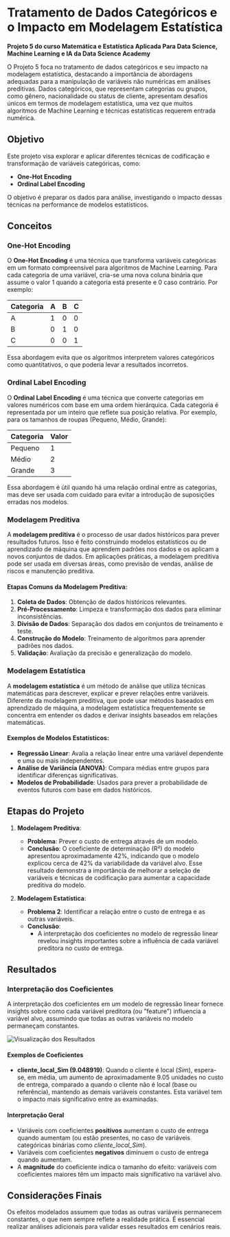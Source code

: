 # Tratamento de Dados Categóricos e o Impacto em Modelagem Estatística

**Projeto 5 do curso Matemática e Estatística Aplicada Para Data Science, Machine Learning e IA da Data Science Academy**

O Projeto 5 foca no tratamento de dados categóricos e seu impacto na modelagem estatística, destacando a importância de abordagens adequadas para a manipulação de variáveis não numéricas em análises preditivas. Dados categóricos, que representam categorias ou grupos, como gênero, nacionalidade ou status de cliente, apresentam desafios únicos em termos de modelagem estatística, uma vez que muitos algoritmos de Machine Learning e técnicas estatísticas requerem entrada numérica.

## Objetivo

Este projeto visa explorar e aplicar diferentes técnicas de codificação e transformação de variáveis categóricas, como:
- **One-Hot Encoding**
- **Ordinal Label Encoding**

O objetivo é preparar os dados para análise, investigando o impacto dessas técnicas na performance de modelos estatísticos.

## Conceitos

### One-Hot Encoding
O **One-Hot Encoding** é uma técnica que transforma variáveis categóricas em um formato compreensível para algoritmos de Machine Learning. Para cada categoria de uma variável, cria-se uma nova coluna binária que assume o valor 1 quando a categoria está presente e 0 caso contrário. Por exemplo:

| Categoria | A | B | C |
|-----------|---|---|---|
| A         | 1 | 0 | 0 |
| B         | 0 | 1 | 0 |
| C         | 0 | 0 | 1 |

Essa abordagem evita que os algoritmos interpretem valores categóricos como quantitativos, o que poderia levar a resultados incorretos.

### Ordinal Label Encoding
O **Ordinal Label Encoding** é uma técnica que converte categorias em valores numéricos com base em uma ordem hierárquica. Cada categoria é representada por um inteiro que reflete sua posição relativa. Por exemplo, para os tamanhos de roupas (Pequeno, Médio, Grande):

| Categoria | Valor |
|-----------|-------|
| Pequeno   | 1     |
| Médio     | 2     |
| Grande    | 3     |

Essa abordagem é útil quando há uma relação ordinal entre as categorias, mas deve ser usada com cuidado para evitar a introdução de suposições erradas nos modelos.

### Modelagem Preditiva
A **modelagem preditiva** é o processo de usar dados históricos para prever resultados futuros. Isso é feito construindo modelos estatísticos ou de aprendizado de máquina que aprendem padrões nos dados e os aplicam a novos conjuntos de dados. Em aplicações práticas, a modelagem preditiva pode ser usada em diversas áreas, como previsão de vendas, análise de riscos e manutenção preditiva.

#### Etapas Comuns da Modelagem Preditiva:
1. **Coleta de Dados**: Obtenção de dados históricos relevantes.
2. **Pré-Processamento**: Limpeza e transformação dos dados para eliminar inconsistências.
3. **Divisão de Dados**: Separação dos dados em conjuntos de treinamento e teste.
4. **Construção do Modelo**: Treinamento de algoritmos para aprender padrões nos dados.
5. **Validação**: Avaliação da precisão e generalização do modelo.

### Modelagem Estatística
A **modelagem estatística** é um método de análise que utiliza técnicas matemáticas para descrever, explicar e prever relações entre variáveis. Diferente da modelagem preditiva, que pode usar métodos baseados em aprendizado de máquina, a modelagem estatística frequentemente se concentra em entender os dados e derivar insights baseados em relações matemáticas.

#### Exemplos de Modelos Estatísticos:
- **Regressão Linear**: Avalia a relação linear entre uma variável dependente e uma ou mais independentes.
- **Análise de Variância (ANOVA)**: Compara médias entre grupos para identificar diferenças significativas.
- **Modelos de Probabilidade**: Usados para prever a probabilidade de eventos futuros com base em dados históricos.

## Etapas do Projeto

1. **Modelagem Preditiva**:
   - **Problema**: Prever o custo de entrega através de um modelo.
   - **Conclusão**: O coeficiente de determinação (R²) do modelo apresentou aproximadamente 42%, indicando que o modelo explicou cerca de 42% da variabilidade da variável alvo. Esse resultado demonstra a importância de melhorar a seleção de variáveis e técnicas de codificação para aumentar a capacidade preditiva do modelo.

2. **Modelagem Estatística**:
   - **Problema 2**: Identificar a relação entre o custo de entrega e as outras variáveis.
   - **Conclusão**:
     - A interpretação dos coeficientes no modelo de regressão linear revelou insights importantes sobre a influência de cada variável preditora no custo de entrega.

## Resultados

### Interpretação dos Coeficientes
A interpretação dos coeficientes em um modelo de regressão linear fornece insights sobre como cada variável preditora (ou "feature") influencia a variável alvo, assumindo que todas as outras variáveis no modelo permaneçam constantes.

![Visualização dos Resultados](https://github.com/user-attachments/assets/8b052aea-e784-405e-85e3-9f732797c3a7)

#### Exemplos de Coeficientes
- **cliente_local_Sim (9.048919)**: Quando o cliente é local (*Sim*), espera-se, em média, um aumento de aproximadamente 9.05 unidades no custo de entrega, comparado a quando o cliente não é local (base ou referência), mantendo as demais variáveis constantes. Esta variável tem o impacto mais significativo entre as examinadas.

#### Interpretação Geral
- Variáveis com coeficientes **positivos** aumentam o custo de entrega quando aumentam (ou estão presentes, no caso de variáveis categóricas binárias como *cliente_local_Sim*).
- Variáveis com coeficientes **negativos** diminuem o custo de entrega quando aumentam.
- A **magnitude** do coeficiente indica o tamanho do efeito: variáveis com coeficientes maiores têm um impacto mais significativo na variável alvo.

## Considerações Finais

Os efeitos modelados assumem que todas as outras variáveis permanecem constantes, o que nem sempre reflete a realidade prática. É essencial realizar análises adicionais para validar esses resultados em cenários reais.
